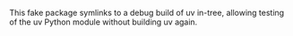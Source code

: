 This fake package symlinks to a debug build of uv in-tree, allowing testing of the uv Python module
without building uv again.
